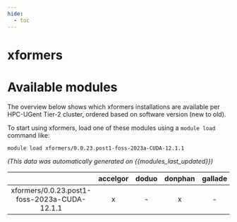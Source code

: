 ```yaml
---
hide:
  - toc
---
```


xformers
========

# Available modules


The overview below shows which xformers installations are available per HPC-UGent Tier-2 cluster, ordered based on software version (new to old).

To start using xformers, load one of these modules using a `module load` command like:

```shell
module load xformers/0.0.23.post1-foss-2023a-CUDA-12.1.1
```

*(This data was automatically generated on {{modules_last_updated}})*  

| |accelgor|doduo|donphan|gallade|joltik|shinx|skitty|
| :---: | :---: | :---: | :---: | :---: | :---: | :---: | :---: |
|xformers/0.0.23.post1-foss-2023a-CUDA-12.1.1|x|-|x|-|x|-|-|
